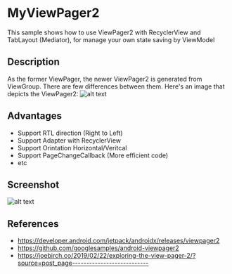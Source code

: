 # MyViewPager2
This sample shows how to use ViewPager2 with RecyclerView and TabLayout (Mediator), for manage your own state saving by ViewModel

## Description
As the former ViewPager, the newer ViewPager2 is generated from ViewGroup. There are few differences between them. Here's an image that depicts the ViewPager2:
![alt text](https://joebirch.files.wordpress.com/2019/02/vp2.png?w=1360)

## Advantages
 * Support RTL direction (Right to Left)
 * Support Adapter with RecyclerView
 * Support Orintation Horizontal/Veritcal
 * Support PageChangeCallback (More efficient code)
 * etc

## Screenshot
![alt text](https://raw.githubusercontent.com/rizqiaryansa/MyViewPager2/master/app/images/sampleviewpager2.png?token=AGAKLPHAZQSTEYDP2CNQJ3K5HSE3W)

## References

  * https://developer.android.com/jetpack/androidx/releases/viewpager2
  * https://github.com/googlesamples/android-viewpager2
  * https://joebirch.co/2019/02/22/exploring-the-view-pager-2/?source=post_page---------------------------
